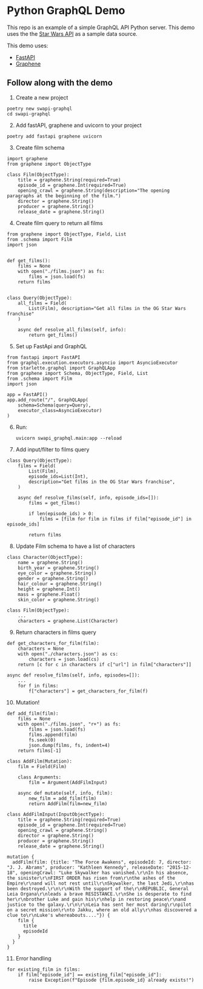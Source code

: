 # Python GraphQL Demo

This repo is an example of a simple GraphQL API Python server. This demo uses the the [Star Wars API](https://swapi.dev/) as a sample data source. 

This demo uses:
- [FastAPI](https://fastapi.tiangolo.com/)
- [Graphene](https://graphene-python.org/)

## Follow along with the demo

1. Create a new project
```
poetry new swapi-graphql
cd swapi-graphql
```
2. Add fastAPI, graphene and uvicorn to your project
```
poetry add fastapi graphene uvicorn
```
3. Create film schema
```
import graphene
from graphene import ObjectType

class Film(ObjectType):
    title = graphene.String(required=True)
    episode_id = graphene.Int(required=True)
    opening_crawl = graphene.String(description="The opening paragraphs at the beginning of the film.")
    director = graphene.String()
    producer = graphene.String()
    release_date = graphene.String()
```
4. Create film query to return all films
```
from graphene import ObjectType, Field, List
from .schema import Film
import json


def get_films():
    films = None
    with open("./films.json") as fs:
        films = json.load(fs)
    return films


class Query(ObjectType):
    all_films = Field(
        List(Film), description="Get all films in the OG Star Wars franchise"
    )

    async def resolve_all_films(self, info):
        return get_films()
```
5. Set up FastApi and GraphQL
```
from fastapi import FastAPI
from graphql.execution.executors.asyncio import AsyncioExecutor
from starlette.graphql import GraphQLApp
from graphene import Schema, ObjectType, Field, List
from .schema import Film
import json

app = FastAPI()
app.add_route("/", GraphQLApp(
    schema=Schema(query=Query),
    executor_class=AsyncioExecutor)
)
```
6. Run: 
    ```
    uvicorn swapi_graphql.main:app --reload
    ```
7. Add input/filter to films query
```
class Query(ObjectType):
    films = Field(
        List(Film),
        episode_ids=List(Int),
        description="Get films in the OG Star Wars franchise",
    )

    async def resolve_films(self, info, episode_ids=[]):
        films = get_films()

        if len(episode_ids) > 0:
            films = [film for film in films if film["episode_id"] in episode_ids]

        return films
```
8. Update Film schema to have a list of characters
```
class Character(ObjectType):
    name = graphene.String()
    birth_year = graphene.String()
    eye_color = graphene.String()
    gender = graphene.String()
    hair_colour = graphene.String()
    height = graphene.Int()
    mass = graphene.Float()
    skin_color = graphene.String()

class Film(ObjectType):
    ...
    characters = graphene.List(Character)
```
9. Return characters in films query
```
def get_characters_for_film(film):
    characters = None
    with open("./characters.json") as cs:
        characters = json.load(cs)
    return [c for c in characters if c["url"] in film["characters"]]

async def resolve_films(self, info, episodes=[]):
    ...
    for f in films:
        f["characters"] = get_characters_for_film(f)
```
10. Mutation!
```
def add_film(film):
    films = None
    with open("./films.json", "r+") as fs:
        films = json.load(fs)
        films.append(film)
        fs.seek(0)
        json.dump(films, fs, indent=4)
    return films[-1]

class AddFilm(Mutation):
    film = Field(Film)

    class Arguments:
        film = Argument(AddFilmInput)

    async def mutate(self, info, film):
        new_film = add_film(film)
        return AddFilm(film=new_film)

class AddFilmInput(InputObjectType):
    title = graphene.String(required=True)
    episode_id = graphene.Int(required=True)
    opening_crawl = graphene.String()
    director = graphene.String()
    producer = graphene.String()
    release_date = graphene.String()

mutation {
  addFilm(film: {title: "The Force Awakens", episodeId: 7, director: "J. J. Abrams", producer: "Kathleen Kennedy", releaseDate: "2015-12-18", openingCrawl: "Luke Skywalker has vanished.\r\nIn his absence, the sinister\r\nFIRST ORDER has risen from\r\nthe ashes of the Empire\r\nand will not rest until\r\nSkywalker, the last Jedi,\r\nhas been destroyed.\r\n\r\nWith the support of the\r\nREPUBLIC, General Leia Organa\r\nleads a brave RESISTANCE.\r\nShe is desperate to find her\r\nbrother Luke and gain his\r\nhelp in restoring peace\r\nand justice to the galaxy.\r\n\r\nLeia has sent her most daring\r\npilot on a secret mission\r\nto Jakku, where an old ally\r\nhas discovered a clue to\r\nLuke's whereabouts...."}) {
    film {
      title
      episodeId
    }
  }
}
```
11. Error handling
```
for existing_film in films:
    if film["episode_id"] == existing_film["episode_id"]:
        raise Exception(f"Episode {film.episode_id} already exists!")

```
